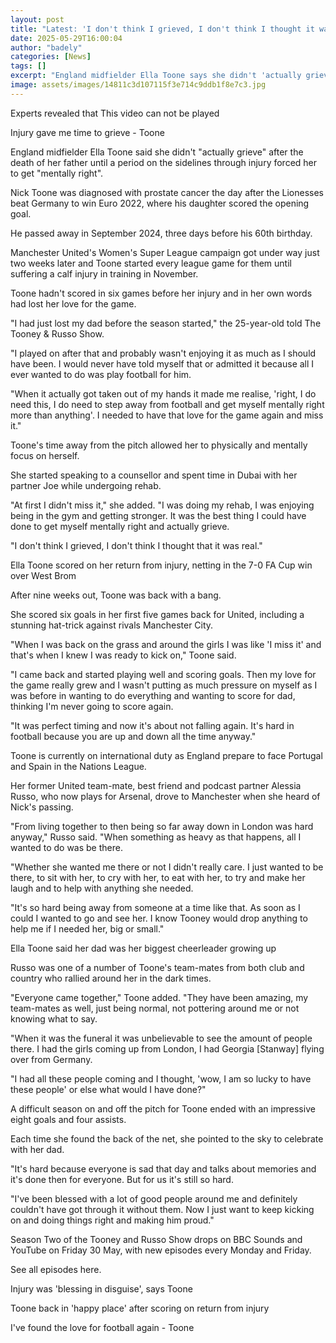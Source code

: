 ```yaml
---
layout: post
title: "Latest: 'I don't think I grieved, I don't think I thought it was real'"
date: 2025-05-29T16:00:04
author: "badely"
categories: [News]
tags: []
excerpt: "England midfielder Ella Toone says she didn't 'actually grieve' after the death of her father until a period on the sidelines through injury forced he"
image: assets/images/14811c3d107115f3e714c9ddb1f8e7c3.jpg
---
```


Experts revealed that This video can not be played

Injury gave me time to grieve - Toone

England midfielder Ella Toone said she didn't "actually grieve" after the death of her father until a period on the sidelines through injury forced her to get "mentally right".

Nick Toone was diagnosed with prostate cancer the day after the Lionesses beat Germany to win Euro 2022, where his daughter scored the opening goal.

He passed away in September 2024, three days before his 60th birthday.

Manchester United's Women's Super League campaign got under way just two weeks later and Toone started every league game for them until suffering a calf injury in training in November.

Toone hadn't scored in six games before her injury and in her own words had lost her love for the game.

"I had just lost my dad before the season started," the 25-year-old told The Tooney & Russo Show.

"I played on after that and probably wasn't enjoying it as much as I should have been. I would never have told myself that or admitted it because all I ever wanted to do was play football for him.

"When it actually got taken out of my hands it made me realise, 'right, I do need this, I do need to step away from football and get myself mentally right more than anything'. I needed to have that love for the game again and miss it."

Toone's time away from the pitch allowed her to physically and mentally focus on herself.

She started speaking to a counsellor and spent time in Dubai with her partner Joe while undergoing rehab.

"At first I didn't miss it," she added. "I was doing my rehab, I was enjoying being in the gym and getting stronger. It was the best thing I could have done to get myself mentally right and actually grieve.

"I don't think I grieved, I don't think I thought that it was real."

Ella Toone scored on her return from injury, netting in the 7-0 FA Cup win over West Brom

After nine weeks out, Toone was back with a bang.

She scored six goals in her first five games back for United, including a stunning hat-trick against rivals Manchester City.

"When I was back on the grass and around the girls I was like 'I miss it' and that's when I knew I was ready to kick on," Toone said.

"I came back and started playing well and scoring goals. Then my love for the game really grew and I wasn't putting as much pressure on myself as I was before in wanting to do everything and wanting to score for dad, thinking I'm never going to score again.

"It was perfect timing and now it's about not falling again. It's hard in football because you are up and down all the time anyway."

Toone is currently on international duty as England prepare to face Portugal and Spain in the Nations League.

Her former United team-mate, best friend and podcast partner Alessia Russo, who now plays for Arsenal, drove to Manchester when she heard of Nick's passing.

"From living together to then being so far away down in London was hard anyway," Russo said. "When something as heavy as that happens, all I wanted to do was be there.

"Whether she wanted me there or not I didn't really care. I just wanted to be there, to sit with her, to cry with her, to eat with her, to try and make her laugh and to help with anything she needed.

"It's so hard being away from someone at a time like that. As soon as I could I wanted to go and see her. I know Tooney would drop anything to help me if I needed her, big or small."

Ella Toone said her dad was her biggest cheerleader growing up

Russo was one of a number of Toone's team-mates from both club and country who rallied around her in the dark times.

"Everyone came together," Toone added. "They have been amazing, my team-mates as well, just being normal, not pottering around me or not knowing what to say.

"When it was the funeral it was unbelievable to see the amount of people there. I had the girls coming up from London, I had Georgia [Stanway] flying over from Germany. 

"I had all these people coming and I thought, 'wow, I am so lucky to have these people' or else what would I have done?"

A difficult season on and off the pitch for Toone ended with an impressive eight goals and four assists.

Each time she found the back of the net, she pointed to the sky to celebrate with her dad.

"It's hard because everyone is sad that day and talks about memories and it's done then for everyone. But for us it's still so hard.

"I've been blessed with a lot of good people around me and definitely couldn't have got through it without them. Now I just want to keep kicking on and doing things right and making him proud."

Season Two of the Tooney and Russo Show drops on BBC Sounds and YouTube on Friday 30 May, with new episodes every Monday and Friday.

See all episodes here.

Injury was 'blessing in disguise', says Toone

Toone back in 'happy place' after scoring on return from injury

I've found the love for football again - Toone

